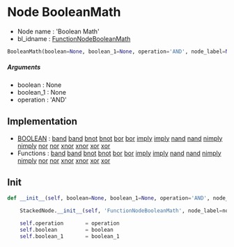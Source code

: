 # Node BooleanMath

- Node name : 'Boolean Math'
- bl_idname : [FunctionNodeBooleanMath](https://docs.blender.org/api/current/bpy.types.FunctionNodeBooleanMath.html)


``` python
BooleanMath(boolean=None, boolean_1=None, operation='AND', node_label=None, node_color=None)
```
##### Arguments

- boolean : None
- boolean_1 : None
- operation : 'AND'

## Implementation

- [BOOLEAN](/docs/GeoNodes/BOOLEAN.md) : [band](/docs/GeoNodes/BOOLEAN.md#band) [band](/docs/GeoNodes/BOOLEAN.md#band) [bnot](/docs/GeoNodes/BOOLEAN.md#bnot) [bnot](/docs/GeoNodes/BOOLEAN.md#bnot) [bor](/docs/GeoNodes/BOOLEAN.md#bor) [bor](/docs/GeoNodes/BOOLEAN.md#bor) [imply](/docs/GeoNodes/BOOLEAN.md#imply) [imply](/docs/GeoNodes/BOOLEAN.md#imply) [nand](/docs/GeoNodes/BOOLEAN.md#nand) [nand](/docs/GeoNodes/BOOLEAN.md#nand) [nimply](/docs/GeoNodes/BOOLEAN.md#nimply) [nimply](/docs/GeoNodes/BOOLEAN.md#nimply) [nor](/docs/GeoNodes/BOOLEAN.md#nor) [nor](/docs/GeoNodes/BOOLEAN.md#nor) [xnor](/docs/GeoNodes/BOOLEAN.md#xnor) [xnor](/docs/GeoNodes/BOOLEAN.md#xnor) [xor](/docs/GeoNodes/BOOLEAN.md#xor) [xor](/docs/GeoNodes/BOOLEAN.md#xor)
- Functions : [band](/docs/GeoNodes/GeoNodesTree.md#band) [band](/docs/GeoNodes/GeoNodesTree.md#band) [bnot](/docs/GeoNodes/GeoNodesTree.md#bnot) [bnot](/docs/GeoNodes/GeoNodesTree.md#bnot) [bor](/docs/GeoNodes/GeoNodesTree.md#bor) [bor](/docs/GeoNodes/GeoNodesTree.md#bor) [imply](/docs/GeoNodes/GeoNodesTree.md#imply) [imply](/docs/GeoNodes/GeoNodesTree.md#imply) [nand](/docs/GeoNodes/GeoNodesTree.md#nand) [nand](/docs/GeoNodes/GeoNodesTree.md#nand) [nimply](/docs/GeoNodes/GeoNodesTree.md#nimply) [nimply](/docs/GeoNodes/GeoNodesTree.md#nimply) [nor](/docs/GeoNodes/GeoNodesTree.md#nor) [nor](/docs/GeoNodes/GeoNodesTree.md#nor) [xnor](/docs/GeoNodes/GeoNodesTree.md#xnor) [xnor](/docs/GeoNodes/GeoNodesTree.md#xnor) [xor](/docs/GeoNodes/GeoNodesTree.md#xor) [xor](/docs/GeoNodes/GeoNodesTree.md#xor)

## Init

``` python
def __init__(self, boolean=None, boolean_1=None, operation='AND', node_label=None, node_color=None):

    StackedNode.__init__(self, 'FunctionNodeBooleanMath', node_label=node_label, node_color=node_color)

    self.operation       = operation
    self.boolean         = boolean
    self.boolean_1       = boolean_1
```
